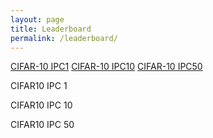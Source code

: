 ```yaml
---
layout: page
title: Leaderboard
permalink: /leaderboard/
---
```

<link rel="stylesheet" href="https://cdn.datatables.net/1.10.21/css/jquery.dataTables.min.css">
<link rel="stylesheet" href="/css/main.css" />
<script type="text/javascript" src="https://code.jquery.com/jquery-3.5.1.js"></script>
<script type="text/javascript" src="https://cdn.datatables.net/1.10.21/js/jquery.dataTables.min.js"></script>



<div id="leaderboard" class="container button-list">
  <a class="button" href="#div_cifar10_ipc1_heading">CIFAR-10 IPC1</a>
  <a class="button" href="#div_cifar10_ipc10_heading">CIFAR-10 IPC10</a>
  <a class="button" href="#div_cifar10_ipc50_heading">CIFAR-10 IPC50</a>
</div>
<!-- <div id="leaderboard" class="container button-list">
  <a class="button" href="#div_cifar100_Linf_heading">CIFAR-100 IPC1</a>
  <a class="button" href="#div_cifar100_corruptions_heading">CIFAR-100 IPC10</a>
  <a class="button" href="#div_imagenet_Linf_heading">CIFAR-100 IPC50</a>
</div>
<div id="leaderboard" class="container button-list">
  <a class="button" href="#div_imagenet_Linf_heading">TinyImagenet IPC1</a>
  <a class="button" href="#div_imagenet_Linf_heading">TinyImagenet IPC10</a>
  <a class="button" href="#div_imagenet_Linf_heading">TinyImagenet IPC50</a>
</div> -->

<section class="container" id="div_cifar10_ipc1_heading">
  <div class="heading">
    <p>
    CIFAR10 IPC 1
    </p>
  </div>
  <div id="div_cifar10_ipc1"></div>
</section>

<section class="container" id="div_cifar10_ipc10_heading">
  <div class="heading">
    <p>
    CIFAR10 IPC 10
    </p>
  </div>
  <div id="div_cifar10_ipc10"></div>
</section>

<section class="container" id="div_cifar10_ipc50_heading">
  <div class="heading">
    <p>
    CIFAR10 IPC 50
    </p>
  </div>
  <div id="div_cifar10_ipc50"></div>
</section>

<script>
    $("#div_cifar10_ipc1").load("../tables/cifar10-ipc1.html", function() {
      $('#cifar10-ipc1').DataTable();
    });
    $("#div_cifar10_ipc10").load("../tables/cifar10-ipc10.html", function() {
      $('#cifar10-ipc10').DataTable();
    });
    $("#div_cifar10_ipc50").load("../tables/cifar10-ipc50.html", function() {
      $('#cifar10-ipc50').DataTable();
    });
</script>
<script>
    $(document).ready(function() {
    });
</script>



